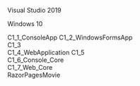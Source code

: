 Visual Studio 2019

Windows 10

C1_1_ConsoleApp	
C1_2_WindowsFormsApp	
C1_3	
C1_4_WebApplication	
C1_5	
C1_6_Console_Core	
C1_7_Web_Core	
RazorPagesMovie